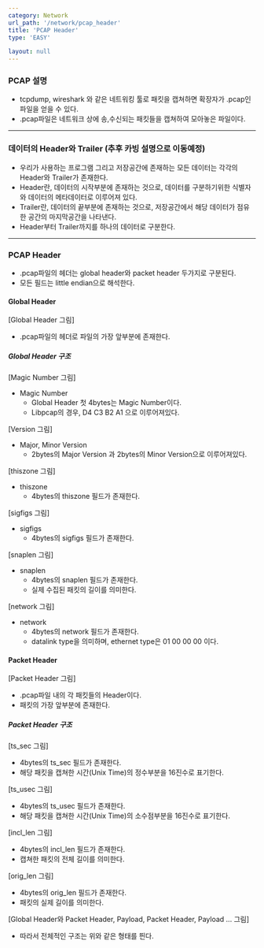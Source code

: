 ```yaml
---
category: Network
url_path: '/network/pcap_header'
title: 'PCAP Header'
type: 'EASY'

layout: null
---
```


### PCAP 설명

- tcpdump, wireshark 와 같은 네트워킹 툴로 패킷을 캡쳐하면 확장자가 .pcap인 파일을 얻을 수 있다.
- .pcap파일은 네트워크 상에 송,수신되는 패킷들을 캡쳐하여 모아놓은 파일이다.

*****************************************************************************************

### 데이터의 Header와 Trailer (추후 카빙 설명으로 이동예정)

- 우리가 사용하는 프로그램 그리고 저장공간에 존재하는 모든 데이터는 각각의 Header와 Trailer가 존재한다.
- Header란, 데이터의 시작부분에 존재하는 것으로, 데이터를 구분하기위한 식별자와 데이터의 메타데이터로 이루어져 있다.
- Trailer란, 데이터의 끝부분에 존재하는 것으로, 저장공간에서 해당 데이터가 점유한 공간의 마지막공간을 나타낸다.
- Header부터 Trailer까지를 하나의 데이터로 구분한다.

*****************************************************************************************

### PCAP Header

- .pcap파일의 헤더는 global header와 packet header 두가지로 구분된다.
- 모든 필드는 little endian으로 해석한다.

#### Global Header

[Global Header 그림]

- .pcap파일의 헤더로 파일의 가장 앞부분에 존재한다.

##### Global Header 구조

[Magic Number 그림]

- Magic Number
  - Global Header 첫 4bytes는 Magic Number이다.
  - Libpcap의 경우, D4 C3 B2 A1 으로 이루어져있다.

[Version 그림]

- Major, Minor Version
  - 2bytes의 Major Version 과 2bytes의 Minor Version으로 이루어져있다.

[thiszone 그림]

- thiszone
  - 4bytes의 thiszone 필드가 존재한다.

[sigfigs 그림]

- sigfigs
  - 4bytes의 sigfigs 필드가 존재한다.

[snaplen 그림]

- snaplen
  - 4bytes의 snaplen 필드가 존재한다.
  - 실제 수집된 패킷의 길이를 의미한다.

[network 그림]

- network
  - 4bytes의 network 필드가 존재한다.
  - datalink type을 의미하며, ethernet type은 01 00 00 00 이다.

#### Packet Header

[Packet Header 그림]

- .pcap파일 내의 각 패킷들의 Header이다.
- 패킷의 가장 앞부분에 존재한다.

##### Packet Header 구조

[ts_sec 그림]

- 4bytes의 ts_sec 필드가 존재한다.
- 해당 패킷을 캡쳐한 시간(Unix Time)의 정수부분을 16진수로 표기한다.

[ts_usec 그림]

- 4bytes의 ts_usec 필드가 존재한다.
- 해당 패킷을 캡쳐한 시간(Unix Time)의 소수점부분을 16진수로 표기한다.

[incl_len 그림]

- 4bytes의 incl_len 필드가 존재한다.
- 캡쳐한 패킷의 전체 길이를 의미한다.

[orig_len 그림]

- 4bytes의 orig_len 필드가 존재한다.
- 패킷의 실제 길이를 의미한다.

[Global Header와 Packet Header, Payload, Packet Header, Payload ... 그림]

- 따라서 전체적인 구조는 위와 같은 형태를 띈다.
